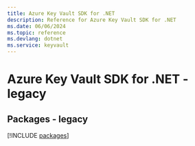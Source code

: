```yaml
---
title: Azure Key Vault SDK for .NET
description: Reference for Azure Key Vault SDK for .NET
ms.date: 06/06/2024
ms.topic: reference
ms.devlang: dotnet
ms.service: keyvault
---
```

# Azure Key Vault SDK for .NET - legacy
## Packages - legacy
[!INCLUDE [packages](key-vault-index.md)]